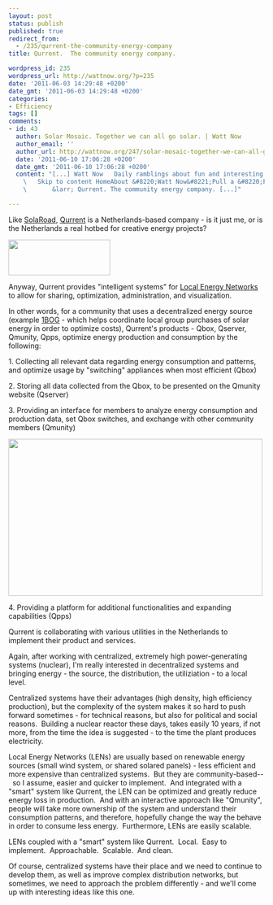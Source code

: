 ```yaml
---
layout: post
status: publish
published: true
redirect_from:
  - /235/qurrent-the-community-energy-company
title: Qurrent.  The community energy company.

wordpress_id: 235
wordpress_url: http://wattnow.org/?p=235
date: '2011-06-03 14:29:48 +0200'
date_gmt: '2011-06-03 14:29:48 +0200'
categories:
- Efficiency
tags: []
comments:
- id: 43
  author: Solar Mosaic. Together we can all go solar. | Watt Now
  author_email: ''
  author_url: http://wattnow.org/247/solar-mosaic-together-we-can-all-go-solar
  date: '2011-06-10 17:06:28 +0200'
  date_gmt: '2011-06-10 17:06:28 +0200'
  content: "[...] Watt Now   Daily ramblings about fun and interesting energy stuff.
    \   Skip to content HomeAbout &#8220;Watt Now&#8221;Pull a &#8220;Pablo&#8221;
    \       &larr; Qurrent. The community energy company. [...]"

---
```

<p>Like <a title="SolaRoad" href="http://wattnow.org/174/solaroad">SolaRoad</a>, <a href="http://www.qurrent.com/eng/index.html">Qurrent</a> is a Netherlands-based company - is it just me, or is the Netherlands a real hotbed for creative energy projects?</p>
<p><a href="{{ 'assets/from-wordpress/uploads/2011/06/qurrent.png' | relative_url }}"><img class="size-full wp-image-237 alignnone" title="qurrent" src="{{ 'assets/from-wordpress/uploads/2011/06/qurrent.png' | relative_url }}" alt="" width="200" height="70" /></a></p>
<p>Anyway, Qurrent provides "intelligent systems" for <a href="http://www.qurrent.com/eng/localenergynetworks.html">Local Energy Networks</a> to allow for sharing, optimization, administration, and visualization.</p>
<p>In other words, for a community that uses a decentralized energy source (example <a href="http://1bog.org/">1BOG</a> - which helps coordinate local group purchases of solar energy in order to optimize costs), Qurrent's products - Qbox, Qserver, Qmunity, Qpps, optimize energy production and consumption by the following:</p>
<p>1. Collecting all relevant data regarding energy consumption and patterns, and optimize usage by "switching" appliances when most efficient (Qbox)</p>
<p>2. Storing all data collected from the Qbox, to be presented on the Qmunity website (Qserver)</p>
<p>3. Providing an interface for members to analyze energy consumption and production data, set Qbox switches, and exchange with other community members (Qmunity)</p>
<p><a href="{{ 'assets/from-wordpress/uploads/2011/06/qmunity.jpg' | relative_url }}"><img class="size-full wp-image-236 alignnone" title="qmunity" src="{{ 'assets/from-wordpress/uploads/2011/06/qmunity.jpg' | relative_url }}" alt="" width="500" height="309" /></a></p>
<p>4.&nbsp;Providing a platform for additional functionalities and expanding capabilities (Qpps)</p>
<p>Qurrent is collaborating with various utilities in the Netherlands to implement their product and services.</p>
<p>Again, after working with centralized, extremely high power-generating systems (nuclear), I'm really interested in decentralized systems and bringing energy - the source, the distribution, the utiliziation - to a local level.</p>
<p>Centralized systems have their advantages (high density, high efficiency production), but the complexity of the system makes it so hard to push forward sometimes - for technical reasons, but also for political and social reasons.&nbsp; Building a nuclear reactor these days, takes easily 10 years, if not more, from the time the idea is suggested - to the time the plant produces electricity.</p>
<p>Local Energy Networks (LENs) are usually based on renewable energy sources (small wind system, or shared solared panels) - less efficient and more expensive than centralized systems.&nbsp; But they are community-based--&nbsp; so I assume, easier and quicker to implement.&nbsp; And integrated with a "smart" system like Qurrent, the LEN can be optimized and greatly reduce energy loss in production.&nbsp; And with an interactive approach like "Qmunity", people will take more ownership of the system and understand their consumption patterns, and therefore, hopefully change the way the behave in order to consume less energy.&nbsp; Furthermore, LENs are easily scalable.</p>
<p>LENs coupled with a "smart" system like Qurrent.&nbsp; Local.&nbsp; Easy to implement.&nbsp; Approachable.&nbsp; Scalable.&nbsp; And clean.</p>
<p>Of course, centralized systems have their place and we need to continue to develop them, as well as improve complex distribution networks, but sometimes, we need to approach the problem differently - and we'll come up with interesting ideas like this one.</p>
